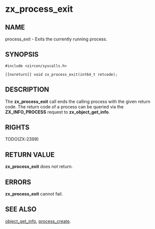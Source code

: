 # zx_process_exit

## NAME

<!-- Updated by update-docs-from-abigen, do not edit. -->

process_exit - Exits the currently running process.

## SYNOPSIS

<!-- Updated by update-docs-from-abigen, do not edit. -->

```
#include <zircon/syscalls.h>

[[noreturn]] void zx_process_exit(int64_t retcode);
```

## DESCRIPTION

The **zx_process_exit** call ends the calling process with the given
return code. The return code of a process can be queried via the
**ZX_INFO_PROCESS** request to **zx_object_get_info**.

## RIGHTS

<!-- Updated by update-docs-from-abigen, do not edit. -->

TODO(ZX-2399)

## RETURN VALUE

**zx_process_exit** does not return.

## ERRORS

**zx_process_exit** cannot fail.

## SEE ALSO

[object_get_info](object_get_info.md),
[process_create](process_create.md).
